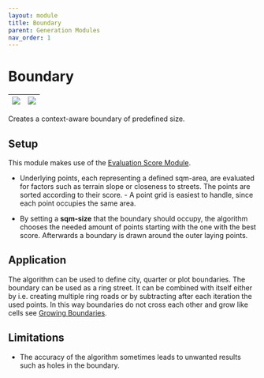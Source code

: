 ```yaml
---
layout: module
title: Boundary
parent: Generation Modules
nav_order: 1
---
```

# Boundary

| ![](../../../img/boundary-1.png) | ![](../../../img/boundary-2.png) |
|-|-|

Creates a context-aware boundary of predefined size.

## Setup

This module makes use of the [Evaluation Score Module]().

* Underlying points, each representing a defined sqm-area, are evaluated for factors such as terrain slope or closeness to streets. The points are sorted according to their score. - A point grid is easiest to handle, since each point occupies the same area.

* By setting a **sqm-size** that the boundary should occupy, the algorithm chooses the needed amount of points starting with the one with the best score. Afterwards a boundary is drawn around the outer laying points.

## Application

The algorithm can be used to define city, quarter or plot boundaries. The boundary can be used as a ring street.
It can be combined with itself either by i.e. creating multiple ring roads or by subtracting after each iteration the used points. In this way boundaries do not cross each other and grow like cells see [Growing Boundaries]().

## Limitations

* The accuracy of the algorithm sometimes leads to unwanted results such as holes in the boundary.
